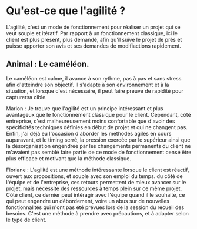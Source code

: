 # Qu'est-ce que l'agilité ?

L'agilité, c'est un mode de fonctionnement pour réaliser un projet qui se veut souple et itératif.  Par rapport à un fonctionnement classique, ici le client est plus présent, plus demandé, afin qu'il suive le projet de près et puisse apporter son avis et ses demandes de modifiactions rapidement.

## Animal : Le caméléon.
Le caméléon est calme, il avance à son rythme, pas à pas et sans stress afin d'atteindre son objectif. Il s'adapte à son environnement et à la situation, et lorsque c'est nécessaire, il peut faire preuve de rapidité pour capturersa cible.

Marion : Je trouve que l'agilité est un principe intéressant et plus avantageux que le fonctionnement classique pour le client. Cependant, côté entreprise, c'est malheureusement moins confortable que d'avoir des spécificités techniques définies en début de projet et qui ne changent pas.
Enfin, j'ai déjà eu l'occasion d'aborder les méthodes agiles en cours auparavant, et le timing serré, la pression exercée par le supérieur ainsi que la désorganisation engendrée par les changements permanents du client ne m'avaient pas semblé faire partie de ce mode de fonctionnement censé être plus efficace et motivant que la méthode classique.

Floriane : L'agilité est une méthode intéressante lorsque le client est réactif, ouvert aux propositions, et souple avec son emploi du temps. du côté de l'équipe et de l'entreprise, ces retours permettent de mieux avancer sur le projet, mais nécessite des ressources à temps plein sur ce même projet. Côté client, ce dernier peut intéragir avec l'équipe quand il le souhaite, ce qui peut engendre un débordement, voire un abus sur de nouvelles fonctionnalités qui n'ont pas été prévues lors de la session du recueil des besoins. 
C'est une méthode à prendre avec précautions, et à adapter selon le type de client. 